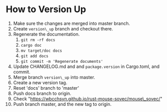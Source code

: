 # How to Version Up

1. Make sure the changes are merged into master branch.
1. Create `version\_up` branch and checkout there.
1. Regenerate the documentation.
    1. `git rm -rf docs`
    1. `cargo doc`
    1. `mv target/doc docs`
    1. `git add docs`
    1. `git commit -m 'Regenerate documents'`
1. Update CHANGELOG.md and and `package.version` in Cargo.toml, and commit.
1. Merge branch `version\_up` into master.
1. Create a new version tag.
1. Reset 'docs' branch to 'master'
1. Push docs branch to origin.
1. Check "https://wbcchsyn.github.io/rust-mouse-sovec/mouse\_sovec/"
1. Push branch master, and the new tag to origin.
